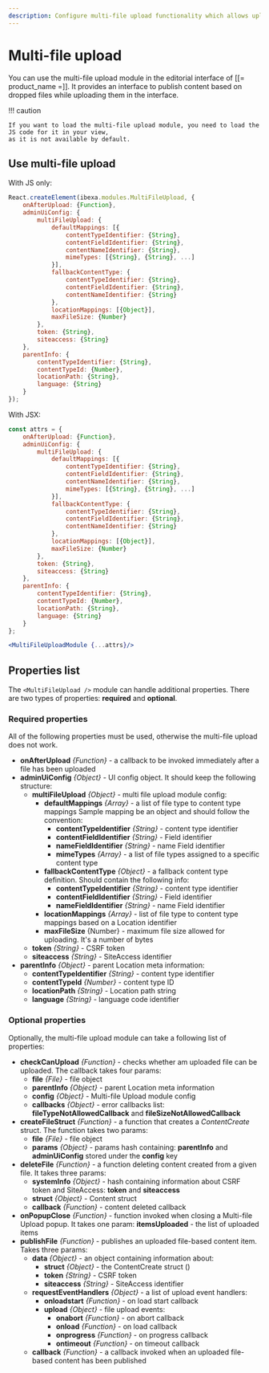 ```yaml
---
description: Configure multi-file upload functionality which allows uploading files in bulk.
---
```


# Multi-file upload

You can use the multi-file upload module in the editorial interface of [[= product_name =]].
It provides an interface to publish content based on dropped files while uploading them in the interface.

!!! caution

    If you want to load the multi-file upload module, you need to load the JS code for it in your view,
    as it is not available by default.

## Use multi-file upload

With JS only:

``` js
React.createElement(ibexa.modules.MultiFileUpload, {
    onAfterUpload: {Function},
    adminUiConfig: {
        multiFileUpload: {
            defaultMappings: [{
                contentTypeIdentifier: {String},
                contentFieldIdentifier: {String},
                contentNameIdentifier: {String},
                mimeTypes: [{String}, {String}, ...]
            }],
            fallbackContentType: {
                contentTypeIdentifier: {String},
                contentFieldIdentifier: {String},
                contentNameIdentifier: {String}
            },
            locationMappings: [{Object}],
            maxFileSize: {Number}
        },
        token: {String},
        siteaccess: {String}
    },
    parentInfo: {
        contentTypeIdentifier: {String},
        contentTypeId: {Number},
        locationPath: {String},
        language: {String}
    }
});
```

With JSX:

``` jsx
const attrs = {
    onAfterUpload: {Function},
    adminUiConfig: {
        multiFileUpload: {
            defaultMappings: [{
                contentTypeIdentifier: {String},
                contentFieldIdentifier: {String},
                contentNameIdentifier: {String},
                mimeTypes: [{String}, {String}, ...]
            }],
            fallbackContentType: {
                contentTypeIdentifier: {String},
                contentFieldIdentifier: {String},
                contentNameIdentifier: {String}
            },
            locationMappings: [{Object}],
            maxFileSize: {Number}
        },
        token: {String},
        siteaccess: {String}
    },
    parentInfo: {
        contentTypeIdentifier: {String},
        contentTypeId: {Number},
        locationPath: {String},
        language: {String}
    }
};

<MultiFileUploadModule {...attrs}/>
```

## Properties list

The `<MultiFileUpload />` module can handle additional properties.
There are two types of properties: **required** and **optional**.

### Required properties

All of the following properties must be used, otherwise the multi-file upload does not work.

- **onAfterUpload** _{Function}_ - a callback to be invoked immediately after a file has been uploaded
- **adminUiConfig** _{Object}_ - UI config object. It should keep the following structure:
    - **multiFileUpload** _{Object}_  - multi file upload module config:
        - **defaultMappings** _{Array}_ - a list of file type to content type mappings
        Sample mapping be an object and should follow the convention:
            - **contentTypeIdentifier** _{String}_ - content type identifier
            - **contentFieldIdentifier** _{String}_ - Field identifier
            - **nameFieldIdentifier** _{String}_ - name Field identifier
            - **mimeTypes** _{Array}_ - a list of file types assigned to a specific content type
        - **fallbackContentType** _{Object}_ - a fallback content type definition. Should contain the following info:
            - **contentTypeIdentifier** _{String}_ - content type identifier
            - **contentFieldIdentifier** _{String}_ - Field identifier
            - **nameFieldIdentifier** _{String}_ - name Field identifier
        - **locationMappings** _{Array}_ - list of file type to content type mappings based on a Location identifier
        - **maxFileSize** {Number} - maximum file size allowed for uploading. It's a number of bytes
    - **token** _{String}_ - CSRF token
    - **siteaccess** _{String}_ - SiteAccess identifier
- **parentInfo** _{Object}_ - parent Location meta information:
    - **contentTypeIdentifier** _{String}_ - content type identifier
    - **contentTypeId** _{Number}_ - content type ID
    - **locationPath** _{String}_ - Location path string
    - **language** _{String}_ - language code identifier

### Optional properties

Optionally, the multi-file upload module can take a following list of properties:

- **checkCanUpload** _{Function}_ - checks whether am uploaded file can be uploaded. The callback takes four params:
    - **file** _{File}_ - file object
    - **parentInfo** _{Object}_ - parent Location meta information
    - **config** _{Object}_ - Multi-file Upload module config
    - **callbacks** _{Object}_ - error callbacks list: **fileTypeNotAllowedCallback** and **fileSizeNotAllowedCallback**
- **createFileStruct** _{Function}_ - a function that creates a _ContentCreate_ struct. The function takes two params:
    - **file** _{File}_ - file object
    - **params** _{Object}_ - params hash containing: **parentInfo** and **adminUiConfig** stored under the **config** key
- **deleteFile** _{Function}_ - a function deleting content created from a given file. It takes three params:
    - **systemInfo** _{Object}_ - hash containing information about CSRF token and SiteAccess: **token** and **siteaccess**
    - **struct** _{Object}_ - Content struct
    - **callback** _{Function}_ - content deleted callback
- **onPopupClose** _{Function}_ - function invoked when closing a Multi-file Upload popup. It takes one param: **itemsUploaded** - the list of uploaded items
- **publishFile** _{Function}_ - publishes an uploaded file-based content item. Takes three params:
    - **data** _{Object}_ - an object containing information about:
        - **struct** _{Object}_ - the ContentCreate struct ()
        - **token** _{String}_ - CSRF token
        - **siteaccess** _{String}_ - SiteAccess identifier
    - **requestEventHandlers** _{Object}_ - a list of upload event handlers:
        - **onloadstart** _{Function}_ - on load start callback
        - **upload** _{Object}_ - file upload events:
            - **onabort** _{Function}_ - on abort callback
            - **onload** _{Function}_ - on load callback
            - **onprogress** _{Function}_ - on progress callback
            - **ontimeout** _{Function}_ - on timeout callback
    - **callback** _{Function}_ - a callback invoked when an uploaded file-based content has been published
